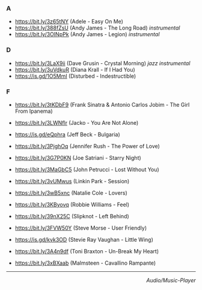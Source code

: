 ### A
- <https://bit.ly/3z65tNY> (Adele - Easy On Me) 
- <https://bit.ly/388fZsU> (Andy James - The Long Road) _instrumental_
- <https://bit.ly/3OINpPk> (Andy James - Legion) _instrumental_

### D
- <https://bit.ly/3LaX9ii> (Dave Grusin - Crystal Morning) _jazz instrumental_
- <https://bit.ly/3uVdkuR> (Diana Krall - If I Had You) 
- <https://is.gd/1O5MmI> (Disturbed - Indestructible) 

### F
- https://bit.ly/3tKDbF9 (Frank Sinatra & Antonio Carlos Jobim - The Girl From Ipanema) 


- https://bit.ly/3LWNflr (Jacko - You Are Not Alone)  
- https://is.gd/eQphra (Jeff Beck - Bulgaria) 
- https://bit.ly/3PjghOq (Jennifer Rush - The Power of Love) 
- https://bit.ly/3G7P0KN (Joe Satriani - Starry Night) 
- https://bit.ly/3MaGbC5 (John Petrucci - Lost Without You)

- https://bit.ly/3vUMwus (Linkin Park - Session)

- https://bit.ly/3wB5xnc (Natalie Cole - Lovers) 
- https://bit.ly/3KByovq (Robbie Williams - Feel)
- https://bit.ly/39nX25C (Slipknot - Left Behind) 
- https://bit.ly/3FVW50Y (Steve Morse - User Friendly) 
- https://is.gd/kvk3OD (Stevie Ray Vaughan - Little Wing) 


- https://bit.ly/3A4n9df (Toni Braxton - Un-Break My Heart)


- https://bit.ly/3xBXaab (Malmsteen - Cavallino Rampante) 


<hr>
<div align="right"><i>Audio/Music-Player</i></div>
